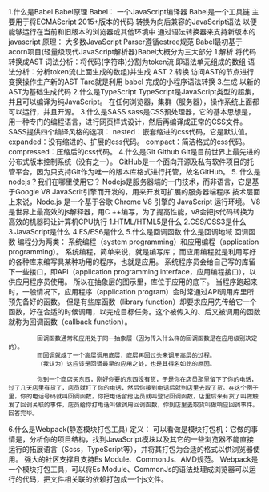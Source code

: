 1.什么是Babel Babel原理
    Babel：
        一个JavaScript编译器
        Babel是一个工具链 
        主要用于将ECMAScript 2015+版本的代码
        转换为向后兼容的JavaScript语法
        以便能够运行在当前和旧版本的浏览器或其他环境中
        通过语法转换器来支持新版本的javascript
    原理：
        大多数JavaScript Parser遵循estree规范 Babel最初基于acorn项目(轻量级现代JavaScript解析器)Babel大概分为三大部分
            1.解析 将代码转换成AST
                词法分析：将代码(字符串)分割为token流 即语法单元组成的数组
                语法分析：分析token流(上面生成的数组)并生成 AST
            2.转换 访问AST的节点进行变换操作生产新的AST
                Taro就是利用 babel 完成的小程序语法转换
            3.生成 以新的AST为基础生成代码
2.什么是TypeScript
    TypeScript是JavaScript类型的超集，并且可以编译为纯JavaScript。
    在任何浏览器，集群（服务器），操作系统上面都可以运行，并且开源。
3.什么是SASS
    sass是CSS预处理器，它的基本思想是，用一种专门的编程语言，进行网页样式设计，然后再编译成正常的CSS文件。
    SASS提供四个编译风格的选项：
        nested：嵌套缩进的css代码，它是默认值。
        expanded：没有缩进的、扩展的css代码。
        compact：简洁格式的css代码。
        compressed：压缩后的css代码。
4.什么是Git Github
    Git是目前世界上最先进的分布式版本控制系统（没有之一）。
    GitHub是一个面向开源及私有软件项目的托管平台，因为只支持Git作为唯一的版本库格式进行托管，故名GitHub。
5. 什么是nodejs？我们在哪里使用它？
    Nodejs是服务器端的一门技术，而非语言，它是基于Google V8 JavaScrit引擎而开发的，用来开发可扩展的服务器端程序
    技术层面上来说，Node.js 是一个基于谷歌 Chrome V8 引擎的 JavaScript 运行环境。 V8是世界上最高效的js解释器，用C ++编写，为了提高性能，v8会把js代码转换为高效的机器码让计算机CPU执行
1.HTML/HTML5是什么
2.CSS/CSS3是什么
3.JavaScript是什么
4.ES/ES6是什么
5.什么是回调函数 什么是回调地域
    回调函数
        编程分为两类：
            系统编程（system programming）和应用编程（application programming）。
            系统编程，简单来说，就是编写库；
            而应用编程就是利用写好的各种库来编写具某种功用的程序，也就是应用。
            系统程序员会给自己写的库留下一些接口，即API（application programming interface，应用编程接口），以供应用程序员使用。
            所以在抽象层的图示里，库位于应用的底下。
            当程序跑起来时，一般情况下，应用程序（application program）会时常通过API调用库里所预先备好的函数。
            但是有些库函数（library function）却要求应用先传给它一个函数，好在合适的时候调用，以完成目标任务。这个被传入的、后又被调用的函数就称为回调函数（callback function）。

            回调函数通常和应用处于同一抽象层（因为传入什么样的回调函数是在应用级别决定的）。
            而回调就成了一个高层调用底层，底层再回过头来调用高层的过程。
            （我认为）这应该是回调最早的应用之处，也是其得名如此的原因。

            你到一个商店买东西，刚好你要的东西没有货，于是你在店员那里留下了你的电话，过了几天店里有货了，店员就打了你的电话，然后你接到电话后就到店里去取了货。在这个例子里，你的电话号码就叫回调函数，你把电话留给店员就叫登记回调函数，店里后来有货了叫做触发了回调关联的事件，店员给你打电话叫做调用回调函数，你到店里去取货叫做响应回调事件。回答完毕。
6.什么是Webpack(静态模块打包工具)
    定义：
        可以看做是模块打包机：它做的事情是，分析你的项目结构，找到JavaScript模块以及其它的一些浏览器不能直接运行的拓展语言（Scss，TypeScript等），并将其打包为合适的格式以供浏览器使用。
        强大的社区支撑且支持Es Module、CommonJs、AMD规范。
        Webpack是一个模块打包工具，可以将Es Module、CommonJs的语法处理成浏览器可以运行的代码，把文件相关联的依赖打包成一个js文件。







